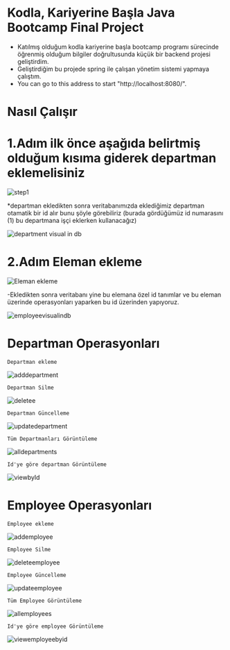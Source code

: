 # Kodla, Kariyerine Başla Java Bootcamp Final Project



* Katılmış olduğum kodla kariyerine başla bootcamp programı sürecinde öğrenmiş olduğum bilgiler doğrultusunda küçük bir backend projesi geliştirdim. 
* Geliştirdiğim bu projede spring ile çalışan yönetim sistemi yapmaya çalıştım. 
* You can go to this address to start "http://localhost:8080/".


# Nasıl Çalışır 
   # 1.Adım ilk önce aşağıda belirtmiş olduğum kısıma giderek departman eklemelisiniz
   
   ![step1](https://user-images.githubusercontent.com/70436168/167297088-ff8984b8-2866-4067-8f2d-d4e6495f202d.png)


*departman ekledikten sonra veritabanımızda eklediğimiz departman otamatik bir id alır bunu şöyle görebiliriz (burada gördüğümüz id numarasını (1) bu departmana işçi eklerken kullanacağız)


![department visual in db](https://user-images.githubusercontent.com/70436168/167297109-8fbb156e-1f2e-4890-aaa7-815be1e30cbb.png)

   # 2.Adım Eleman ekleme 

![Eleman ekleme](https://user-images.githubusercontent.com/70436168/167297134-b07058c7-6fcf-4def-97f0-a0024dd4ab3b.png)

-Ekledikten sonra veritabanı yine bu elemana özel id tanımlar ve bu eleman üzerinde operasyonları yaparken bu id üzerinden yapıyoruz.

![employeevisualindb](https://user-images.githubusercontent.com/70436168/167297161-8b731bd1-a067-4004-8976-dc2b8e9bb027.png)

 # Departman Operasyonları 
   ```
   Departman ekleme 
   ```
   
   ![adddepartment](https://user-images.githubusercontent.com/70436168/167297250-9b28d312-2e3c-4a36-a214-d7e7d76c383f.png)

   ```
   Departman Silme 
   ```
   
   ![deletee](https://user-images.githubusercontent.com/70436168/167297256-8358c0c0-662f-484d-97c3-b9ab20fab41a.png)

   ```
   Departman Güncelleme
   ```
   
   ![updatedepartment](https://user-images.githubusercontent.com/70436168/167297036-963a3fa3-ce01-4a33-8e8c-21fd324b1657.png)
   ```
   Tüm Departmanları Görüntüleme
   ```
   
   ![alldepartments](https://user-images.githubusercontent.com/70436168/167297361-94da228a-c335-41b6-b8f8-7e62b77a4e47.png)

   ```
   Id'ye göre departman Görüntüleme 
   ```
   
   ![viewbyId](https://user-images.githubusercontent.com/70436168/167297416-b4a2639b-9982-4885-9028-db694bf0d292.png)

 # Employee Operasyonları 
 
   ```
   Employee ekleme 
   ```
   
   ![addemployee](https://user-images.githubusercontent.com/70436168/167297507-bb04236c-5341-4e3d-a35e-d22c0b206a88.png)
 
   ```
   Employee Silme 
   ```
   
   ![deleteemployee](https://user-images.githubusercontent.com/70436168/167297575-5ea5753d-e8f3-4390-83f9-f7cb5692f007.png)

   ```
   Employee Güncelleme
   ```
   
   ![updateemployee](https://user-images.githubusercontent.com/70436168/167297636-c6f12fd6-5042-4b92-aef4-95c34565628b.png)

   ```
   Tüm Employee Görüntüleme
   ```
   
   ![allemployees](https://user-images.githubusercontent.com/70436168/167297692-4a914bd2-94d1-4f7e-bc9b-07866302211e.png)

   ```
   Id'ye göre employee Görüntüleme 
   ```
   
   ![viewemployeebyid](https://user-images.githubusercontent.com/70436168/167297748-4ac4fad2-5bcb-46c8-aae3-e194b3a889c1.png)

   
   
   

